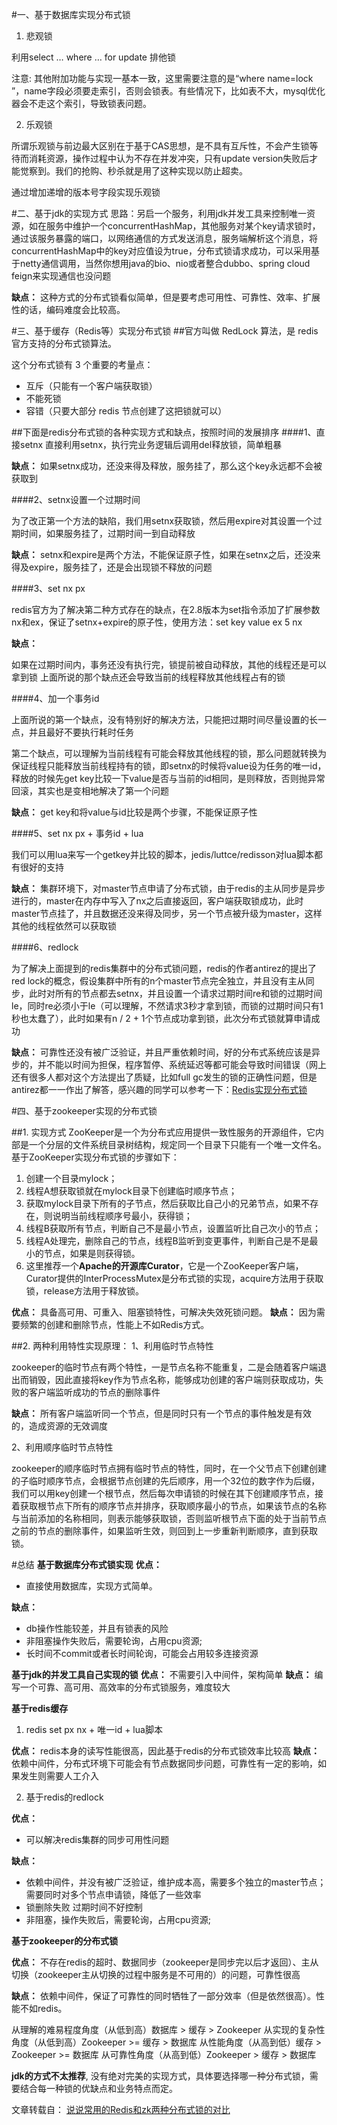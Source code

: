 #一、基于数据库实现分布式锁
1. 悲观锁

利用select … where … for update 排他锁

注意: 其他附加功能与实现一基本一致，这里需要注意的是“where name=lock ”，name字段必须要走索引，否则会锁表。有些情况下，比如表不大，mysql优化器会不走这个索引，导致锁表问题。

2. 乐观锁

所谓乐观锁与前边最大区别在于基于CAS思想，是不具有互斥性，不会产生锁等待而消耗资源，操作过程中认为不存在并发冲突，只有update version失败后才能觉察到。我们的抢购、秒杀就是用了这种实现以防止超卖。

通过增加递增的版本号字段实现乐观锁

#二、基于jdk的实现方式
思路：另启一个服务，利用jdk并发工具来控制唯一资源，如在服务中维护一个concurrentHashMap，其他服务对某个key请求锁时，通过该服务暴露的端口，以网络通信的方式发送消息，服务端解析这个消息，将concurrentHashMap中的key对应值设为true，分布式锁请求成功，可以采用基于netty通信调用，当然你想用java的bio、nio或者整合dubbo、spring cloud feign来实现通信也没问题

**缺点：** 这种方式的分布式锁看似简单，但是要考虑可用性、可靠性、效率、扩展性的话，编码难度会比较高。

#三、基于缓存（Redis等）实现分布式锁
##官方叫做 RedLock 算法，是 redis 官方支持的分布式锁算法。

这个分布式锁有 3 个重要的考量点：
- 互斥（只能有一个客户端获取锁）
- 不能死锁
- 容错（只要大部分 redis 节点创建了这把锁就可以）

##下面是redis分布式锁的各种实现方式和缺点，按照时间的发展排序
####1、直接setnx
直接利用setnx，执行完业务逻辑后调用del释放锁，简单粗暴

**缺点：** 如果setnx成功，还没来得及释放，服务挂了，那么这个key永远都不会被获取到

####2、setnx设置一个过期时间

为了改正第一个方法的缺陷，我们用setnx获取锁，然后用expire对其设置一个过期时间，如果服务挂了，过期时间一到自动释放

**缺点：** setnx和expire是两个方法，不能保证原子性，如果在setnx之后，还没来得及expire，服务挂了，还是会出现锁不释放的问题

####3、set nx px

redis官方为了解决第二种方式存在的缺点，在2.8版本为set指令添加了扩展参数nx和ex，保证了setnx+expire的原子性，使用方法：set key value ex 5 nx

**缺点：**

如果在过期时间内，事务还没有执行完，锁提前被自动释放，其他的线程还是可以拿到锁
上面所说的那个缺点还会导致当前的线程释放其他线程占有的锁

####4、加一个事务id

上面所说的第一个缺点，没有特别好的解决方法，只能把过期时间尽量设置的长一点，并且最好不要执行耗时任务

第二个缺点，可以理解为当前线程有可能会释放其他线程的锁，那么问题就转换为保证线程只能释放当前线程持有的锁，即setnx的时候将value设为任务的唯一id，释放的时候先get key比较一下value是否与当前的id相同，是则释放，否则抛异常回滚，其实也是变相地解决了第一个问题

**缺点：** get key和将value与id比较是两个步骤，不能保证原子性

####5、set nx px + 事务id + lua

我们可以用lua来写一个getkey并比较的脚本，jedis/luttce/redisson对lua脚本都有很好的支持

**缺点：** 集群环境下，对master节点申请了分布式锁，由于redis的主从同步是异步进行的，master在内存中写入了nx之后直接返回，客户端获取锁成功，此时master节点挂了，并且数据还没来得及同步，另一个节点被升级为master，这样其他的线程依然可以获取锁

####6、redlock

为了解决上面提到的redis集群中的分布式锁问题，redis的作者antirez的提出了red lock的概念，假设集群中所有的n个master节点完全独立，并且没有主从同步，此时对所有的节点都去setnx，并且设置一个请求过期时间re和锁的过期时间le，同时re必须小于le（可以理解，不然请求3秒才拿到锁，而锁的过期时间只有1秒也太蠢了），此时如果有n / 2 + 1个节点成功拿到锁，此次分布式锁就算申请成功

**缺点：** 可靠性还没有被广泛验证，并且严重依赖时间，好的分布式系统应该是异步的，并不能以时间为担保，程序暂停、系统延迟等都可能会导致时间错误（网上还有很多人都对这个方法提出了质疑，比如full gc发生的锁的正确性问题，但是antirez都一一作出了解答，感兴趣的同学可以参考一下：[Redis实现分布式锁](https://www.xilidou.com/2017/10/23/Redis%E5%AE%9E%E7%8E%B0%E5%88%86%E5%B8%83%E5%BC%8F%E9%94%81/)

#四、基于zookeeper实现的分布式锁

##1. 实现方式
ZooKeeper是一个为分布式应用提供一致性服务的开源组件，它内部是一个分层的文件系统目录树结构，规定同一个目录下只能有一个唯一文件名。基于ZooKeeper实现分布式锁的步骤如下：

1. 创建一个目录mylock；
2. 线程A想获取锁就在mylock目录下创建临时顺序节点；
3. 获取mylock目录下所有的子节点，然后获取比自己小的兄弟节点，如果不存在，则说明当前线程顺序号最小，获得锁；
4. 线程B获取所有节点，判断自己不是最小节点，设置监听比自己次小的节点；
5. 线程A处理完，删除自己的节点，线程B监听到变更事件，判断自己是不是最小的节点，如果是则获得锁。
6. 这里推荐一个**Apache的开源库Curator**，它是一个ZooKeeper客户端，Curator提供的InterProcessMutex是分布式锁的实现，acquire方法用于获取锁，release方法用于释放锁。

**优点：** 具备高可用、可重入、阻塞锁特性，可解决失效死锁问题。
**缺点：** 因为需要频繁的创建和删除节点，性能上不如Redis方式。

##2. 两种利用特性实现原理：
1、利用临时节点特性

zookeeper的临时节点有两个特性，一是节点名称不能重复，二是会随着客户端退出而销毁，因此直接将key作为节点名称，能够成功创建的客户端则获取成功，失败的客户端监听成功的节点的删除事件

**缺点：** 所有客户端监听同一个节点，但是同时只有一个节点的事件触发是有效的，造成资源的无效调度

2、利用顺序临时节点特性

zookeeper的顺序临时节点拥有临时节点的特性，同时，在一个父节点下创建创建的子临时顺序节点，会根据节点创建的先后顺序，用一个32位的数字作为后缀，我们可以用key创建一个根节点，然后每次申请锁的时候在其下创建顺序节点，接着获取根节点下所有的顺序节点并排序，获取顺序最小的节点，如果该节点的名称与当前添加的名称相同，则表示能够获取锁，否则监听根节点下面的处于当前节点之前的节点的删除事件，如果监听生效，则回到上一步重新判断顺序，直到获取锁。

#总结
**基于数据库分布式锁实现**
**优点：**
- 直接使用数据库，实现方式简单。

**缺点：**
- db操作性能较差，并且有锁表的风险
- 非阻塞操作失败后，需要轮询，占用cpu资源;
- 长时间不commit或者长时间轮询，可能会占用较多连接资源

**基于jdk的并发工具自己实现的锁**
**优点：** 不需要引入中间件，架构简单
**缺点：** 编写一个可靠、高可用、高效率的分布式锁服务，难度较大

**基于redis缓存**
1. redis set px nx + 唯一id + lua脚本

**优点：** redis本身的读写性能很高，因此基于redis的分布式锁效率比较高
**缺点：** 依赖中间件，分布式环境下可能会有节点数据同步问题，可靠性有一定的影响，如果发生则需要人工介入

2. 基于redis的redlock

**优点：**
- 可以解决redis集群的同步可用性问题

**缺点：**

- 依赖中间件，并没有被广泛验证，维护成本高，需要多个独立的master节点；需要同时对多个节点申请锁，降低了一些效率
- 锁删除失败 过期时间不好控制
- 非阻塞，操作失败后，需要轮询，占用cpu资源;

**基于zookeeper的分布式锁**

**优点：** 不存在redis的超时、数据同步（zookeeper是同步完以后才返回）、主从切换（zookeeper主从切换的过程中服务是不可用的）的问题，可靠性很高

**缺点：** 依赖中间件，保证了可靠性的同时牺牲了一部分效率（但是依然很高）。性能不如redis。

从理解的难易程度角度（从低到高）数据库 > 缓存 > Zookeeper
从实现的复杂性角度（从低到高）Zookeeper >= 缓存 > 数据库
从性能角度（从高到低）缓存 > Zookeeper >= 数据库
从可靠性角度（从高到低）Zookeeper > 缓存 > 数据库

**jdk的方式不太推荐**, 没有绝对完美的实现方式，具体要选择哪一种分布式锁，需要结合每一种锁的优缺点和业务特点而定。

文章转载自：
[说说常用的Redis和zk两种分布式锁的对比](https://www.rongsoft.com/article/2020/12/1209462687/)